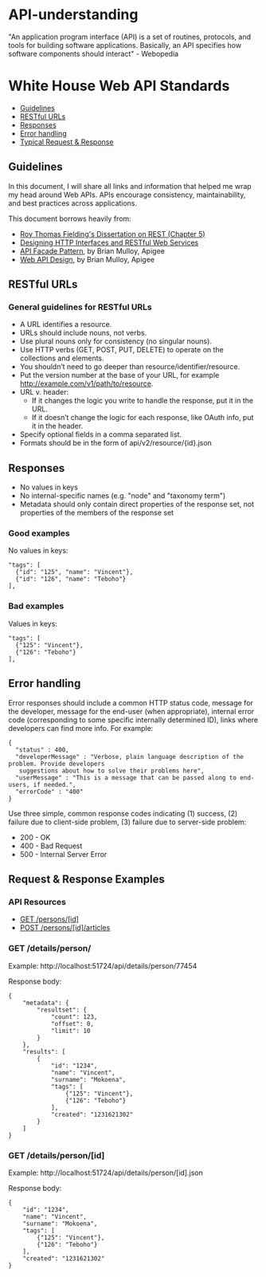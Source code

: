 # API-understanding
"An application program interface (API) is a set of routines, protocols, and tools for building software applications. Basically, an API specifies how software components should interact" - Webopedia

# White House Web API Standards

* [Guidelines](#guidelines)
* [RESTful URLs](#restful-urls)
* [Responses](#responses)
* [Error handling](#error-handling)
* [Typical Request & Response ](#request--response-examples)

## Guidelines

In this document, I will share all links and information that helped me wrap my head around Web APIs. APIs encourage consistency, maintainability, and best practices across applications.

This document borrows heavily from:
* [Roy Thomas Fielding's Dissertation on REST (Chapter 5)](http://www.ics.uci.edu/~fielding/pubs/dissertation/top.htm)
* [Designing HTTP Interfaces and RESTful Web Services](https://www.youtube.com/watch?v=zEyg0TnieLg)
* [API Facade Pattern](http://apigee.com/about/resources/ebooks/api-fa%C3%A7ade-pattern), by Brian Mulloy, Apigee
* [Web API Design](http://pages.apigee.com/web-api-design-ebook.html), by Brian Mulloy, Apigee

## RESTful URLs

### General guidelines for RESTful URLs
* A URL identifies a resource.
* URLs should include nouns, not verbs.
* Use plural nouns only for consistency (no singular nouns).
* Use HTTP verbs (GET, POST, PUT, DELETE) to operate on the collections and elements.
* You shouldn’t need to go deeper than resource/identifier/resource.
* Put the version number at the base of your URL, for example http://example.com/v1/path/to/resource.
* URL v. header:
    * If it changes the logic you write to handle the response, put it in the URL.
    * If it doesn’t change the logic for each response, like OAuth info, put it in the header.
* Specify optional fields in a comma separated list.
* Formats should be in the form of api/v2/resource/{id}.json

## Responses

* No values in keys
* No internal-specific names (e.g. "node" and "taxonomy term")
* Metadata should only contain direct properties of the response set, not properties of the members of the response set

### Good examples

No values in keys:

    "tags": [
      {"id": "125", "name": "Vincent"},
      {"id": "126", "name": "Teboho"}
    ],


### Bad examples

Values in keys:

    "tags": [
      {"125": "Vincent"},
      {"126": "Teboho"}
    ],

## Error handling

Error responses should include a common HTTP status code, message for the developer, message for the end-user (when appropriate), internal error code (corresponding to some specific internally determined ID), links where developers can find more info. For example:

    {
      "status" : 400,
      "developerMessage" : "Verbose, plain language description of the problem. Provide developers
       suggestions about how to solve their problems here",
      "userMessage" : "This is a message that can be passed along to end-users, if needed.",
      "errorCode" : "400"
    }

Use three simple, common response codes indicating (1) success, (2) failure due to client-side problem, (3) failure due to server-side problem:
* 200 - OK
* 400 - Bad Request
* 500 - Internal Server Error

## Request & Response Examples

### API Resources

  - [GET /persons/[id]](#)
  - [POST /persons/[id]/articles](#)

### GET /details/person/

Example: http://localhost:51724/api/details/person/77454

Response body:

    {
        "metadata": {
            "resultset": {
                "count": 123,
                "offset": 0,
                "limit": 10
            }
        },
        "results": [
            {
                "id": "1234",
                "name": "Vincent",
                "surname": "Mokoena",
                "tags": [
                    {"125": "Vincent"},
					{"126": "Teboho"}
                ],
                "created": "1231621302"
            }
        ]
    }

### GET /details/person/[id]

Example: http://localhost:51724/api/details/person/[id].json

Response body:

    {
		"id": "1234",
		"name": "Vincent",
		"surname": "Mokoena",
		"tags": [
			{"125": "Vincent"},
			{"126": "Teboho"}
		],
		"created": "1231621302"
	}

